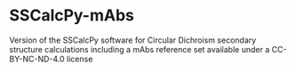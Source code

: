 # SSCalcPy-mAbs
Version of the SSCalcPy software for Circular Dichroism secondary structure calculations including a mAbs reference set available under a CC-BY-NC-ND-4.0 license
